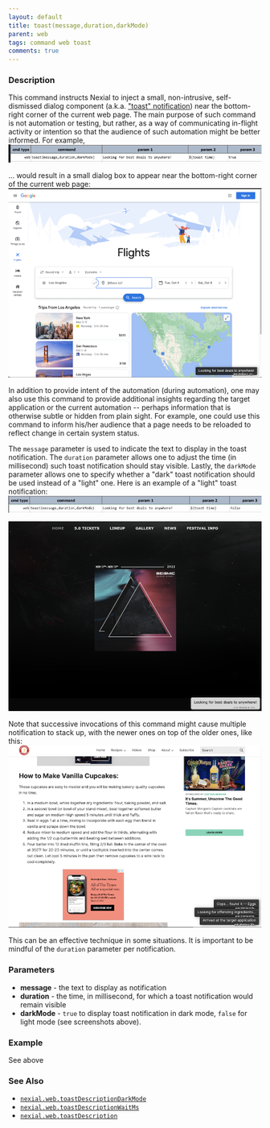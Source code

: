 ```yaml
---
layout: default
title: toast(message,duration,darkMode)
parent: web
tags: command web toast
comments: true
---
```



### Description
This command instructs Nexial to inject a small, non-intrusive, self-dismissed dialog component (a.k.a.
<a href="https://spectrum.adobe.com/page/toast/" class="external-link" link="nexial_link">"toast" notification</a>) near 
the bottom-right corner of the current web page. The main purpose of such command is not automation or testing, but 
rather, as a way of communicating in-flight activity or intention so that the audience of such automation might be 
better informed. For example,<br/>
![](image/toast_02.png)

... would result in a small dialog box to appear near the bottom-right corner of the current web page:<br/>
![](image/toast_01.png)

In addition to provide intent of the automation (during automation), one may also use this command to provide additional
insights regarding the target application or the current automation -- perhaps information that is otherwise subtle or
hidden from plain sight. For example, one could use this command to inform his/her audience that a page needs to be 
reloaded to reflect change in certain system status.

The `message` parameter is used to indicate the text to display in the toast notification. The `duration` parameter
allows one to adjust the time (in millisecond) such toast notification should stay visible. Lastly, the `darkMode`
parameter allows one to specify whether a "dark" toast notification should be used instead of a "light" one. Here is 
an example of a "light" toast notification:<br/>
![](image/toast_04.png)

![](image/toast_03.png)

Note that successive invocations of this command might cause multiple notification to stack up, with the newer ones on
top of the older ones, like this:<br/>
![](image/toast_05.png)

This can be an effective technique in some situations. It is important to be mindful of the `duration` parameter per 
notification.


### Parameters
- **message** - the text to display as notification
- **duration** - the time, in millisecond, for which a toast notification would remain visible
- **darkMode** - `true` to display toast notification in dark mode, `false` for light mode (see screenshots above).


### Example
See above


### See Also
- [`nexial.web.toastDescriptionDarkMode`](../../systemvars/content.html#nexial.web.toastDescriptionDarkMode)
- [`nexial.web.toastDescriptionWaitMs`](../../systemvars/content.html#nexial.web.toastDescriptionWaitMs)
- [`nexial.web.toastDescription`](../../systemvars/content.html#nexial.web.toastDescription)